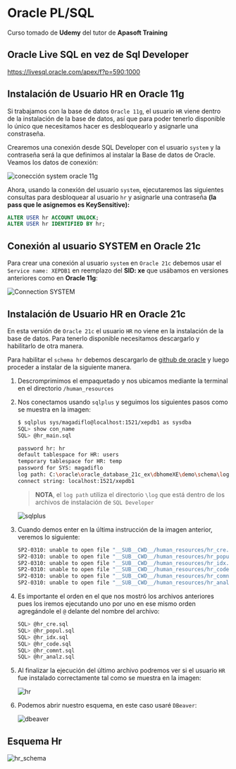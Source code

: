 # Oracle PL/SQL

Curso tomado de **Udemy** del tutor de **Apasoft Training**

## Oracle Live SQL en vez de Sql Developer

https://livesql.oracle.com/apex/f?p=590:1000

## Instalación de Usuario HR en Oracle 11g

Si trabajamos con la base de datos `Oracle 11g`, el usuario `HR` viene dentro de la instalación de la base de datos, así que para poder tenerlo disponible lo único que necesitamos hacer es desbloquearlo y asignarle una constraseña.

Crearemos una conexión desde SQL Developer con el usuario `system` y la contraseña será la que definimos al instalar la Base de datos de Oracle. 
Veamos los datos de conexión:

![conección system oracle 11g](./assets/01.install-hr_oracle_11g.png)

Ahora, usando la conexión del usuario `system`, ejecutaremos las siguientes consultas para desbloquear al usuario `hr` y asignarle una contraseña **(la pass que le asignemos es KeySensitive):**

````sql
ALTER USER hr ACCOUNT UNLOCK;
ALTER USER hr IDENTIFIED BY hr;
````

## Conexión al usuario SYSTEM en Oracle 21c

Para crear una conexión al usuario `system` en `Oracle 21c` debemos usar el `Service name: XEPDB1` en reemplazo del **SID: xe** que usábamos en versiones anteriores como en **Oracle 11g**:

![Connection SYSTEM](./assets/02.connection_system.png)

## Instalación de Usuario HR en Oracle 21c

En esta versión de `Oracle 21c` el usuario `HR` no viene en la instalación de la base de datos. Para tenerlo disponible necesitamos descargarlo y habilitarlo de otra manera. 

Para habilitar el `schema hr` debemos descargarlo de [github de oracle](https://github.com/oracle-samples/db-sample-schemas/releases/tag/v21.1) y luego proceder a instalar de la siguiente manera.

1. Descromprimimos el empaquetado y nos ubicamos mediante la terminal en el directorio `/human_resources`
2. Nos conectamos usando `sqlplus` y seguimos los siguientes pasos como se muestra en la imagen:

    ```bash
    $ sqlplus sys/magadiflo@localhost:1521/xepdb1 as sysdba
    SQL> show con_name
    SQL> @hr_main.sql

    password hr: hr
    default tablespace for HR: users
    temporary tablespace for HR: temp
    password for SYS: magadiflo
    log path: C:\oracle\oracle_database_21c_ex\dbhomeXE\demo\schema\log
    connect string: localhost:1521/xepdb1
    ```

    > **NOTA**, el `log path` utiliza el directorio `\log` que está dentro de los archivos de instalación de `SQL Developer`

    ![sqlplus](./assets/03.install-hr.png)

3. Cuando demos enter en la última instrucción de la imagen anterior, veremos lo siguiente:

    ````bash
    SP2-0310: unable to open file "__SUB__CWD__/human_resources/hr_cre.sql"
    SP2-0310: unable to open file "__SUB__CWD__/human_resources/hr_popul.sql"
    SP2-0310: unable to open file "__SUB__CWD__/human_resources/hr_idx.sql"
    SP2-0310: unable to open file "__SUB__CWD__/human_resources/hr_code.sql"
    SP2-0310: unable to open file "__SUB__CWD__/human_resources/hr_comnt.sql"
    SP2-0310: unable to open file "__SUB__CWD__/human_resources/hr_analz.sql"
    ````

4. Es importante el orden en el que nos mostró los archivos anteriores pues los iremos ejecutando uno por uno en ese mismo orden agregándole el `@` delante del nombre del archivo:

    ````bash
    SQL> @hr_cre.sql
    SQL> @hr_popul.sql
    SQL> @hr_idx.sql
    SQL> @hr_code.sql
    SQL> @hr_comnt.sql
    SQL> @hr_analz.sql
    ````

5. Al finalizar la ejecución del último archivo podremos ver si el usuario `HR` fue instalado correctamente tal como se muestra en la imagen:

    ![hr](./assets/04.verify-hr.png)

6. Podemos abrir nuestro esquema, en este caso usaré `DBeaver`:

    ![dbeaver](./assets/05.dbeaver.png)
    

## Esquema Hr

![hr_schema](./assets/06.hr_schema.png)
